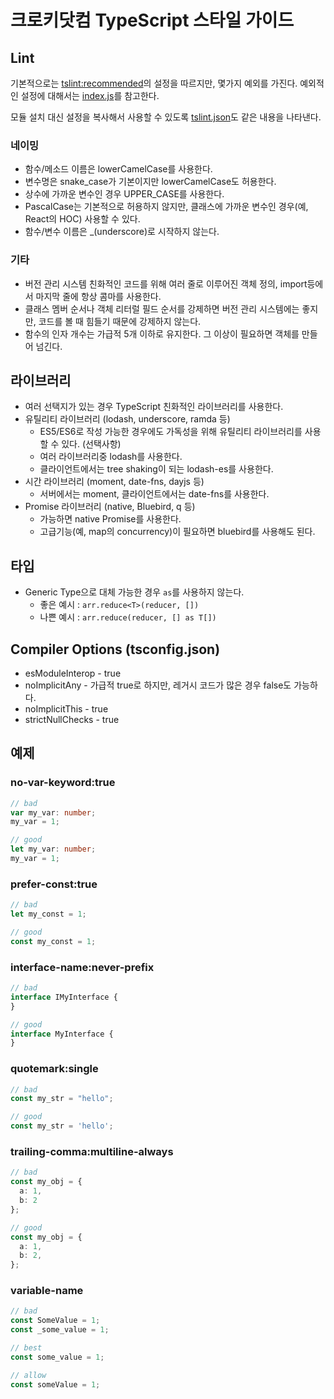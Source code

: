 # 크로키닷컴 TypeScript 스타일 가이드

## Lint

기본적으로는 [tslint:recommended](https://github.com/palantir/tslint/blob/master/src/configs/recommended.ts)의
설정을 따르지만, 몇가지 예외를 가진다.
예외적인 설정에 대해서는 [index.js](index.js)를 참고한다.

모듈 설치 대신 설정을 복사해서 사용할 수 있도록 [tslint.json](tslint.json)도 같은 내용을 나타낸다.

### 네이밍

* 함수/메소드 이름은 lowerCamelCase를 사용한다.
* 변수명은 snake_case가 기본이지만 lowerCamelCase도 허용한다.
* 상수에 가까운 변수인 경우 UPPER_CASE를 사용한다.
* PascalCase는 기본적으로 허용하지 않지만, 클래스에 가까운 변수인 경우(예, React의 HOC) 사용할 수 있다.
* 함수/변수 이름은 _(underscore)로 시작하지 않는다.

### 기타

* 버전 관리 시스템 친화적인 코드를 위해 여러 줄로 이루어진 객체 정의, import등에서 마지막 줄에 항상 콤마를 사용한다.
* 클래스 멤버 순서나 객체 리터럴 필드 순서를 강제하면 버전 관리 시스템에는 좋지만, 코드를 볼 때 힘들기 때문에 강제하지 않는다.
* 함수의 인자 개수는 가급적 5개 이하로 유지한다. 그 이상이 필요하면 객체를 만들어 넘긴다.

## 라이브러리

* 여러 선택지가 있는 경우 TypeScript 친화적인 라이브러리를 사용한다.
* 유틸리티 라이브러리 (lodash, underscore, ramda 등)
  * ES5/ES6로 작성 가능한 경우에도 가독성을 위해 유틸리티 라이브러리를 사용할 수 있다. (선택사항)
  * 여러 라이브러리중 lodash를 사용한다.
  * 클라이언트에서는 tree shaking이 되는 lodash-es를 사용한다.
* 시간 라이브러리 (moment, date-fns, dayjs 등)
  * 서버에서는 moment, 클라이언트에서는 date-fns를 사용한다.
* Promise 라이브러리 (native, Bluebird, q 등)
  * 가능하면 native Promise를 사용한다.
  * 고급기능(예, map의 concurrency)이 필요하면 bluebird를 사용해도 된다.
  
## 타입

* Generic Type으로 대체 가능한 경우 `as`를 사용하지 않는다.
  * 좋은 예시 : `arr.reduce<T>(reducer, [])`
  * 나쁜 예시 : `arr.reduce(reducer, [] as T[])`

## Compiler Options (tsconfig.json)

* esModuleInterop - true
* noImplicitAny - 가급적 true로 하지만, 레거시 코드가 많은 경우 false도 가능하다.
* noImplicitThis - true
* strictNullChecks - true

## 예제

### no-var-keyword:true
```typescript
// bad
var my_var: number;
my_var = 1;

// good
let my_var: number;
my_var = 1;
```

### prefer-const:true
```typescript
// bad
let my_const = 1;

// good
const my_const = 1;
```

### interface-name:never-prefix
```typescript
// bad
interface IMyInterface {
}

// good
interface MyInterface {
}
```

### quotemark:single
```typescript
// bad
const my_str = "hello";

// good
const my_str = 'hello';
```

### trailing-comma:multiline-always
```typescript
// bad
const my_obj = {
  a: 1,
  b: 2
};

// good
const my_obj = {
  a: 1,
  b: 2,
};
```

### variable-name
```typescript
// bad
const SomeValue = 1;
const _some_value = 1;

// best
const some_value = 1;

// allow
const someValue = 1;
```
